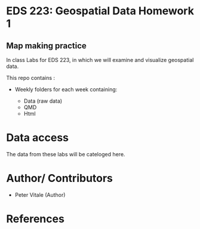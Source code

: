 # EDS 223: Geospatial Data Homework 1 
## Map making practice

In class Labs for EDS 223, in which we will examine and visualize geospatial data. 

This repo contains :

-  Weekly folders for each week containing:

   -  Data (raw data)
   -  QMD
   -  Html
 
# Data access
The data from these labs will be cateloged here. 

# Author/ Contributors
- Peter Vitale (Author)

# References 
